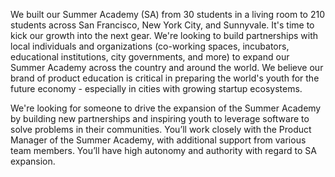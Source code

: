 We built our Summer Academy (SA) from 30 students in a living room to 210 students across San Francisco, New York City, and Sunnyvale. It's time to kick our growth into the next gear. We're looking to build partnerships with local individuals and organizations (co-working spaces, incubators, educational institutions, city governments, and more) to expand our Summer Academy across the country and around the world. We believe our brand of product education is critical in preparing the world's youth for the future economy - especially in cities with growing startup ecosystems.

We're looking for someone to drive the expansion of the Summer Academy by building new partnerships and inspiring youth to leverage software to solve problems in their communities. You’ll work closely with the Product Manager of the Summer Academy, with additional support from various team members. You’ll have high autonomy and authority with regard to SA expansion. 